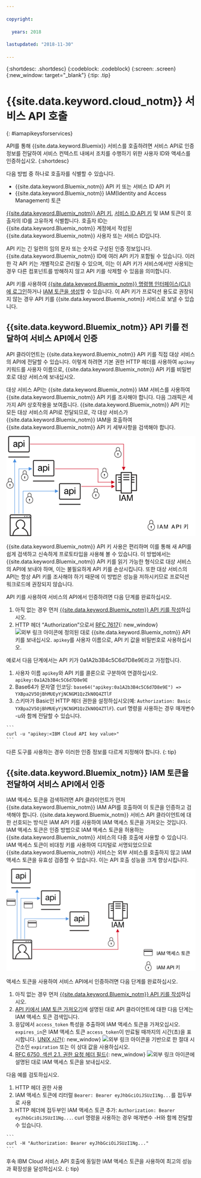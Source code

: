 ```yaml
---

copyright:

  years: 2018

lastupdated: "2018-11-30"

---
```


{:shortdesc: .shortdesc}
{:codeblock: .codeblock}
{:screen: .screen}
{:new_window: target="_blank"}
{:tip: .tip}

# {{site.data.keyword.cloud_notm}} 서비스 API 호출
{: #iamapikeysforservices}

API를 통해 {{site.data.keyword.Bluemix}} 서비스를 호출하려면 서비스 API로 인증 정보를 전달하여 서비스 컨텍스트 내에서 조치를 수행하기 위한 사용자 ID와 액세스를 인증하십시오.
{:shortdesc}

다음 방법 중 하나로 호출자를 식별할 수 있습니다.

* {{site.data.keyword.Bluemix_notm}} API 키 또는 서비스 ID API 키
* {{site.data.keyword.Bluemix_notm}} IAM(Identity and Access Management) 토큰

[{{site.data.keyword.Bluemix_notm}} API 키](/docs/iam/userid_keys.html), [서비스 ID API 키](/docs/iam/serviceid_keys.html) 및 IAM 토큰이 호출자의 ID를 고유하게 식별합니다. 호출자 ID는 {{site.data.keyword.Bluemix_notm}} 계정에서 작성된 {{site.data.keyword.Bluemix_notm}} 사용자 또는 서비스 ID입니다.

API 키는 긴 일련의 임의 문자 또는 숫자로 구성된 인증 정보입니다. {{site.data.keyword.Bluemix_notm}} ID에 여러 API 키가 포함될 수 있습니다. 이러한 각 API 키는 개별적으로 관리될 수 있으며, 이는 이 API 키가 서비스에서만 사용되는 경우 다른 컴포넌트를 방해하지 않고 API 키를 삭제할 수 있음을 의미합니다.

API 키를 사용하여 [{{site.data.keyword.Bluemix_notm}} 명령행 인터페이스(CLI)에 로그인](/docs/cli/reference/ibmcloud/bx_cli.html#ibmcloud_login)하거나 [IAM 토큰을 생성](/docs/iam/apikey_iamtoken.html#iamtoken_from_apikey)할 수 있습니다. 이 API 키가 프로덕션 용도로 권장되지 않는 경우 API 키를 {{site.data.keyword.Bluemix_notm}} 서비스로 보낼 수 있습니다.

## {{site.data.keyword.Bluemix_notm}} API 키를 전달하여 서비스 API에서 인증

API 클라이언트는 {{site.data.keyword.Bluemix_notm}} API 키를 직접 대상 서비스의 API에 전달할 수 있습니다. 이렇게 하려면 기본 권한 HTTP 헤더를 사용하여 `apikey` 키워드를 사용자 이름으로, {{site.data.keyword.Bluemix_notm}} API 키를 비밀번호로 대상 서비스에 보내십시오.

대상 서비스 API는 {{site.data.keyword.Bluemix_notm}} IAM 서비스를 사용하여 {{site.data.keyword.Bluemix_notm}} API 키를 조사해야 합니다. 다음 그래픽은 세 가지 API 상호작용을 보여줍니다. {{site.data.keyword.Bluemix_notm}} API 키는 모든 대상 서비스의 API로 전달되므로, 각 대상 서비스가 {{site.data.keyword.Bluemix_notm}} IAM을 호출하여 {{site.data.keyword.Bluemix_notm}} API 키 세부사항을 검색해야 합니다.

![API 키를 사용하여 서비스 API에서 인증](images/APIkeyauth.svg "API 키를 IAM에 전달하여 인증 정보를 유효성 검증하는 대상 서비스에 API 키 전달")

{{site.data.keyword.Bluemix_notm}} API 키 사용은 편리하며 이를 통해 새 API를 쉽게 검색하고 신속하게 프로토타입을 사용해 볼 수 있습니다. 이 방법에서는 {{site.data.keyword.Bluemix_notm}} API 키를 읽기 가능한 형식으로 대상 서비스의 API에 보내야 하며, 이는 불필요하게 API 키를 손상시킵니다. 또한 대상 서비스의 API는 항상 API 키를 조사해야 하기 때문에 이 방법은 성능을 저하시키므로 프로덕션 워크로드에 권장되지 않습니다.

API 키를 사용하여 서비스의 API에서 인증하려면 다음 단계를 완료하십시오.

  1. 아직 없는 경우 먼저 [{{site.data.keyword.Bluemix_notm}} API 키를 작성](/docs/iam/userid_keys.html#creating-an-api-key)하십시오.
  2. HTTP 헤더 “Authorization”으로서 [RFC 7617](https://tools.ietf.org/html/rfc7617){: new_window} ![외부 링크 아이콘](../icons/launch-glyph.svg "외부 링크 아이콘")에 정의된 대로 {{site.data.keyword.Bluemix_notm}} API 키를 보내십시오. `apikey`를 사용자 이름으로, API 키 값을 비밀번호로 사용하십시오.

예로서 다음 단계에서는 API 키가 0a1A2b3B4c5C6d7D8e9E라고 가정합니다.

  1.	사용자 이름 `apikey`와 API 키를 콜론으로 구분하여 연결하십시오. `apikey:0a1A2b3B4c5C6d7D8e9E`
  2.	Base64가 문자열 인코딩: `base64("apikey:0a1A2b3B4c5C6d7D8e9E") => YXBpa2V5OjBhMUEyYjNCNGM1QzZkN0Q4ZTlF`
  3.	스키마가 Basic인 HTTP 헤더 권한을 설정하십시오(예: `Authorization: Basic YXBpa2V5OjBhMUEyYjNCNGM1QzZkN0Q4ZTlF`). curl 명령을 사용하는 경우 매개변수 -u와 함께 전달할 수 있습니다.

    ```
    curl -u "apikey:<IBM Cloud API key value>"
    ```

  다른 도구를 사용하는 경우 이러한 인증 정보를 다르게 지정해야 합니다.
  {: tip}

## {{site.data.keyword.Bluemix_notm}} IAM 토큰을 전달하여 서비스 API에서 인증

IAM 액세스 토큰을 검색하려면 API 클라이언트가 먼저 {{site.data.keyword.Bluemix_notm}} IAM API를 호출하여 이 토큰을 인증하고 검색해야 합니다. {{site.data.keyword.Bluemix_notm}} 서비스 API 클라이언트에 대한 선호되는 방식은 IAM API 키를 사용하여 IAM 액세스 토큰을 가져오는 것입니다. IAM 액세스 토큰은 인증 방법으로 IAM 액세스 토큰을 허용하는 {{site.data.keyword.Bluemix_notm}} 서비스의 다중 호출에 사용할 수 있습니다. IAM 액세스 토큰이 비대칭 키를 사용하여 디지털로 서명되었으므로 {{site.data.keyword.Bluemix_notm}} 서비스는 외부 서비스를 호출하지 않고 IAM 액세스 토큰을 유효성 검증할 수 있습니다. 이는 API 호출 성능을 크게 향상시킵니다.

![액세스 토큰을 사용하여 서비스 API에서 인증](images/tokenauth.svg "API 키를 사용하고 인증 정보를 유효성 검증하도록 대상 서비스에 액세스 토큰을 전달하여 IAM에서 토큰 검색")

액세스 토큰을 사용하여 서비스 API에서 인증하려면 다음 단계를 완료하십시오.

  1. 아직 없는 경우 먼저 [{{site.data.keyword.Bluemix_notm}} API 키를 작성](/docs/iam/userid_keys.html#creating-an-api-key)하십시오.
  2. [API 키에서 IAM 토큰 가져오기](/docs/iam/apikey_iamtoken.html#iamtoken_from_apikey)에 설명된 대로 API 클라이언트에 대한 다음 단계는 IAM 액세스 토큰 검색입니다.
  3. 응답에서 `access_token` 특성을 추출하여 IAM 액세스 토큰을 가져오십시오. `expires_in`은 IAM 액세스 토큰 `access_token`이 만료될 때까지의 시간(초)을 표시합니다. [UNIX 시간](https://en.wikipedia.org/wiki/Unix_time){: new_window} ![외부 링크 아이콘](../icons/launch-glyph.svg "외부 링크 아이콘")을 기반으로 한 절대 시간소인 `expiration` 또는 이 상대 값을 사용하십시오.
  4. [RFC 6750, 섹션 2.1. 권한 요청 헤더 필드](https://tools.ietf.org/html/rfc6750#page-5){: new_window} ![외부 링크 아이콘](../icons/launch-glyph.svg "외부 링크 아이콘")에 설명된 대로 IAM 액세스 토큰을 보내십시오.

다음 예를 검토하십시오.

  1.	HTTP 헤더 권한 사용
  2.	IAM 액세스 토큰에 리터럴 `Bearer: Bearer eyJhbGciOiJSUzI1Ng...`를 접두부로 사용
  3.	HTTP 헤더에 접두부인 IAM 액세스 토큰 추가: `Authorization: Bearer eyJhbGciOiJSUzI1Ng...`. curl 명령을 사용하는 경우 매개변수 -H와 함께 전달할 수 있습니다.

    ```
    curl -H "Authorization: Bearer eyJhbGciOiJSUzI1Ng..."
    ```

  후속 IBM Cloud 서비스 API 호출에 동일한 IAM 액세스 토큰을 사용하여 최고의 성능과 확장성을 달성하십시오.
  {: tip}
